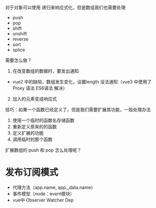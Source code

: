 对于对象可以使用 递归来响应式化，但是数组我们也需要处理

- push
- pop
- shift
- unshift
- reverse
- sort
- splice

需要怎么做？

1. 在改变数组的数据时，要发出通知
  - vue2 中的缺陷，数组发生变化，设置length 没法通知（vue3 中使用了 Proxy 语法 ES6语法 解决）
2. 加入的元素变成响应式


技巧：如果一个函数已经定义了，但是我们需要扩展其功能，一般处理办法

1. 使用一个临时的函数名存储函数
2. 重新定义原来的的函数
3. 定义扩展的功能
4. 调用临时的那个函数

扩展数组的 push 和 pop 怎么处理呢？

# 发布订阅模式

  - 代理方法（app.name, app._data.name）
  - 事件模型（node：event模块）
  - vue中 Observer Watcher Dep
